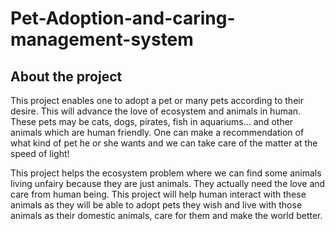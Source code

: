 # Pet-Adoption-and-caring-management-system
## About the project


This project enables one to adopt a pet or many pets according to their desire. This will advance the love of ecosystem and animals in human.
These pets may be cats, dogs, pirates, fish in aquariums... and other animals which are human friendly. One can make a recommendation of what kind of pet he or she wants and we can take care of the matter at the speed of light!

This project helps the ecosystem problem where we can find some animals living unfairy because they are just animals. They actually need the love and care from human being. This project will help human interact with these animals as they will be able to adopt pets they wish and live with those animals as their domestic animals, care for them and make the world better.
